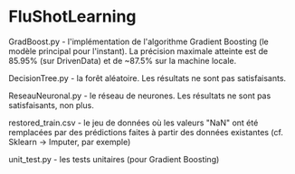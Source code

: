 # FluShotLearning

GradBoost.py - l'implémentation de l'algorithme Gradient Boosting (le modèle principal pour l'instant). La précision maximale atteinte est de 85.95% (sur DrivenData) et de ~87.5% sur la machine locale. 

DecisionTree.py - la forêt aléatoire. Les résultats ne sont pas satisfaisants. 

ReseauNeuronal.py - le réseau de neurones. Les résultats ne sont pas satisfaisants, non plus.


restored_train.csv - le jeu de données où les valeurs "NaN" ont été remplacées par des prédictions faites à partir des données existantes (cf. Sklearn -> Imputer, par exemple) 

unit_test.py - les tests unitaires (pour Gradient Boosting)
